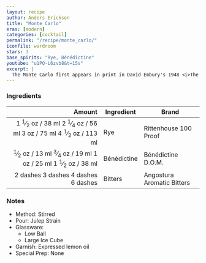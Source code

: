 ```yaml
---
layout: recipe
author: Anders Erickson
title: "Monte Carlo"
eras: [modern]
categories: [cocktail]
permalink: "/recipe/monte_carlo/"
iconfile: wardroom
stars: 3
base_spirits: "Rye, Bénédictine"
youtube: "u1PQ-L6zvb8&t=15s"
excerpt: |
  The Monte Carlo first appears in print in David Embury's 1948 <i>The Fine Art of Mixing Drinks</i> as "<i>1 part Bénédictine, 2 parts Rye, 1 or 2 dashes Angostura to each drink. Shake with cracked ice</i>".
---
```


### Ingredients

| Amount | Ingredient  | Brand                      |
| -----: | ----------- | -------------------------- |
| <span class="onex active">1 <sup>1</sup>&frasl;<sub>2</sub> oz  / 38 ml</span> <span class="onehalfx">2 <sup>1</sup>&frasl;<sub>4</sub> oz  / 56 ml</span> <span class="twox">3 oz  / 75 ml</span> <span class="threex">4 <sup>1</sup>&frasl;<sub>2</sub> oz  / 113 ml</span>| Rye         | Rittenhouse 100 Proof      |
| <span class="onex active"> <sup>1</sup>&frasl;<sub>2</sub> oz  / 13 ml</span> <span class="onehalfx"> <sup>3</sup>&frasl;<sub>4</sub> oz  / 19 ml</span> <span class="twox">1 oz  / 25 ml</span> <span class="threex">1 <sup>1</sup>&frasl;<sub>2</sub> oz  / 38 ml</span>| Bénédictine | Bénédictine D.O.M.         |
| <span class="onex active">2 dashes</span> <span class="onehalfx">3 dashes</span> <span class="twox">4 dashes</span> <span class="threex">6 dashes</span>| Bitters     | Angostura Aromatic Bitters |

### Notes

- Method: Stirred
- Pour: Julep Strain
- Glassware:
  - Low Ball
  - Large Ice Cube
- Garnish: Expressed lemon oil
- Special Prep: None

    
<script type="application/ld+json">
{
  "@context": "https://schema.org",
  "@type": "Recipe",
  "author": {
    "@type": "Person",
    "name": "{{ page.author }}"
    },
  "description": "{{ page.excerpt | strip_html | replace: '"', "'" }}",
  "recipeIngredient": [
  "1.5 oz Rye",
  "0.5 oz Bénédictine",
  "2 dash Bitters"
    ],
  "name": "{{ page.title }}",
  "recipeInstructions": [
    {
      "@type": "HowToStep",
      "text": "- Method: Stirred"
    },
    {
      "@type": "HowToStep",
      "text": "- Pour: Julep Strain"
    },
    {
      "@type": "HowToStep",
      "text": "- Glassware:"
    },
    {
      "@type": "HowToStep",
      "text": "  - Low Ball"
    },
    {
      "@type": "HowToStep",
      "text": "  - Large Ice Cube"
    },
    {
      "@type": "HowToStep",
      "text": "- Garnish: Expressed lemon oil"
    },
    {
      "@type": "HowToStep",
      "text": "- Special Prep: None"
    }
    ],
  "recipeYield": "1 cocktail",
  "recipeCategory": "cocktail",
  {%- if page.stars and site.data.ratings[page.iconfile].ratings -%}"aggregateRating": "{%- include stars_metadata.html %} out of 5",{%- endif -%}
  "recipeCuisine": "global",
  "prepTime": "PT20M",
  "cookTime": "PT15S",
  "keywords": "{{ page.title }}, cocktail, {{ page.eras }}, {%- include category_metadata.html -%}, {%- include spirits_metadata.html -%}"
}
</script>

    